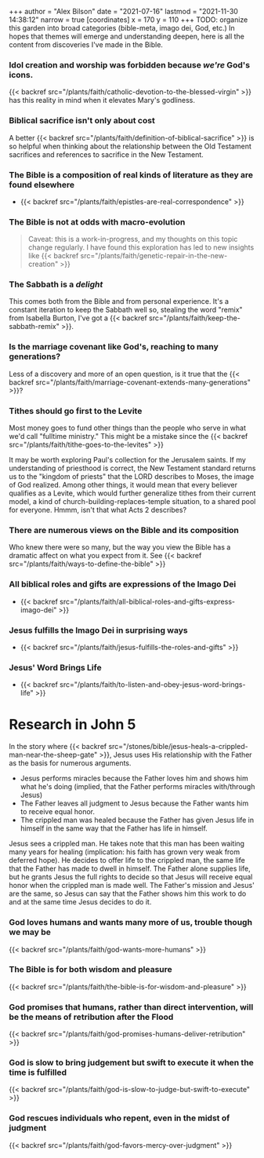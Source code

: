 +++
author = "Alex Bilson"
date = "2021-07-16"
lastmod = "2021-11-30 14:38:12"
narrow = true
[coordinates]
    x = 170
    y = 110
+++
TODO: organize this garden into broad categories (bible-meta, imago dei, God, etc.)
In hopes that themes will emerge and understanding deepen, here is all the content from discoveries I've made in the Bible.

### Idol creation and worship was forbidden because _we're_ God's icons.

{{< backref src="/plants/faith/catholic-devotion-to-the-blessed-virgin" >}} has this reality in mind when it elevates Mary's godliness.

### Biblical sacrifice isn't only about cost

A better {{< backref src="/plants/faith/definition-of-biblical-sacrifice" >}} is so helpful when thinking about the relationship between the Old Testament sacrifices and references to sacrifice in the New Testament.

### The Bible is a composition of real kinds of literature as they are found elsewhere

- {{< backref src="/plants/faith/epistles-are-real-correspondence" >}}

### The Bible is not at odds with macro-evolution

> Caveat: this is a work-in-progress, and my thoughts on this topic change regularly. I have found this exploration has led to new insights like {{< backref src="/plants/faith/genetic-repair-in-the-new-creation" >}}

### The Sabbath is a _delight_

This comes both from the Bible and from personal experience. It's a constant iteration to keep the Sabbath well so, stealing the word "remix" from Isabella Burton, I've got a {{< backref src="/plants/faith/keep-the-sabbath-remix" >}}.

### Is the marriage covenant like God's, reaching to many generations?

Less of a discovery and more of an open question, is it true that the {{< backref src="/plants/faith/marriage-covenant-extends-many-generations" >}}?

### Tithes should go first to the Levite

Most money goes to fund other things than the people who serve in what we'd call "fulltime ministry." This might be a mistake since the {{< backref src="/plants/faith/tithe-goes-to-the-levites" >}}

It may be worth exploring Paul's collection for the Jerusalem saints. If my understanding of priesthood is correct, the New Testament standard returns us to the "kingdom of priests" that the LORD describes to Moses, the image of God realized. Among other things, it would mean that every believer qualifies as a Levite, which would further generalize tithes from their current model, a kind of church-building-replaces-temple situation, to a shared pool for everyone. Hmmm, isn't that what Acts 2 describes?

### There are numerous views on the Bible and its composition

Who knew there were so many, but the way you view the Bible has a dramatic affect on what you expect from it. See {{< backref src="/plants/faith/ways-to-define-the-bible" >}}

### All biblical roles and gifts are expressions of the Imago Dei

- {{< backref src="/plants/faith/all-biblical-roles-and-gifts-express-imago-dei" >}}

### Jesus fulfills the Imago Dei in surprising ways

- {{< backref src="/plants/faith/jesus-fulfills-the-roles-and-gifts" >}}

### Jesus' Word Brings Life

- {{< backref src="/plants/faith/to-listen-and-obey-jesus-word-brings-life" >}}

# Research in John 5

In the story where {{< backref src="/stones/bible/jesus-heals-a-crippled-man-near-the-sheep-gate" >}}, Jesus uses His relationship with the Father as the basis for numerous arguments.

- Jesus performs miracles because the Father loves him and shows him what he's doing (implied, that the Father performs miracles with/through Jesus)
- The Father leaves all judgment to Jesus because the Father wants him to receive equal honor.
- The crippled man was healed because the Father has given Jesus life in himself in the same way that the Father has life in himself.

Jesus sees a crippled man. He takes note that this man has been waiting many years for healing (implication: his faith has grown very weak from deferred hope). He decides to offer life to the crippled man, the same life that the Father has made to dwell in himself. The Father alone supplies life, but he grants Jesus the full rights to decide so that Jesus will receive equal honor when the crippled man is made well. The Father's mission and Jesus' are the same, so Jesus can say that the Father shows him this work to do and at the same time Jesus decides to do it.

### God loves humans and wants many more of us, trouble though we may be

{{< backref src="/plants/faith/god-wants-more-humans" >}}

### The Bible is for both wisdom and pleasure

{{< backref src="/plants/faith/the-bible-is-for-wisdom-and-pleasure" >}}

### God promises that humans, rather than direct intervention, will be the means of retribution after the Flood

{{< backref src="/plants/faith/god-promises-humans-deliver-retribution" >}}

### God is slow to bring judgement but swift to execute it when the time is fulfilled

{{< backref src="/plants/faith/god-is-slow-to-judge-but-swift-to-execute" >}}

### God rescues individuals who repent, even in the midst of judgment

{{< backref src="/plants/faith/god-favors-mercy-over-judgment" >}}
